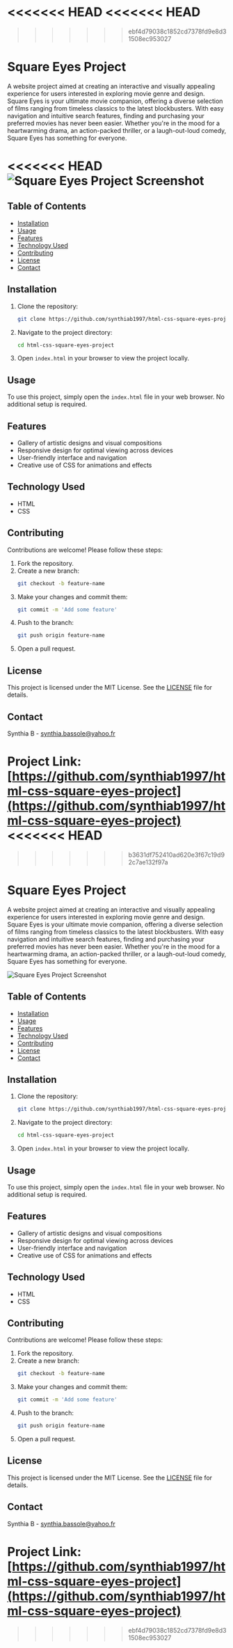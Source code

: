 <<<<<<< HEAD
<<<<<<< HEAD
=======
>>>>>>> ebf4d79038c1852cd7378fd9e8d31508ec953027
# Square Eyes Project

A website project aimed at creating an interactive and visually appealing experience for users interested in exploring movie genre and design. 
Square Eyes is your ultimate movie companion, offering a diverse selection of films ranging from timeless classics to the latest blockbusters. With easy navigation and intuitive search features, finding and purchasing your preferred movies has never been easier. Whether you're in the mood for a heartwarming drama, an action-packed thriller, or a laugh-out-loud comedy, Square Eyes has something for everyone.

<<<<<<< HEAD
![Square Eyes Project Screenshot](/assets/images/Screenshot%202024-06-06%20at%2022.18.23.png)
=======


## Table of Contents

- [Installation](#installation)
- [Usage](#usage)
- [Features](#features)
- [Technology Used](#technology-used)
- [Contributing](#contributing)
- [License](#license)
- [Contact](#contact)

## Installation

1. Clone the repository:
    ```bash
    git clone https://github.com/synthiab1997/html-css-square-eyes-project.git
    ```
2. Navigate to the project directory:
    ```bash
    cd html-css-square-eyes-project
    ```
3. Open `index.html` in your browser to view the project locally.

## Usage

To use this project, simply open the `index.html` file in your web browser. No additional setup is required.

## Features

- Gallery of artistic designs and visual compositions
- Responsive design for optimal viewing across devices
- User-friendly interface and navigation
- Creative use of CSS for animations and effects

## Technology Used

- HTML
- CSS

## Contributing

Contributions are welcome! Please follow these steps:

1. Fork the repository.
2. Create a new branch:
    ```bash
    git checkout -b feature-name
    ```
3. Make your changes and commit them:
    ```bash
    git commit -m 'Add some feature'
    ```
4. Push to the branch:
    ```bash
    git push origin feature-name
    ```
5. Open a pull request.

## License

This project is licensed under the MIT License. See the [LICENSE](LICENSE) file for details.

## Contact

Synthia B - [synthia.bassole@yahoo.fr](mailto:synthia.bassole@yahoo.fr)

Project Link: [https://github.com/synthiab1997/html-css-square-eyes-project](https://github.com/synthiab1997/html-css-square-eyes-project)
<<<<<<< HEAD
=======

>>>>>>> b3631df752410ad620e3f67c19d92c7ae132f97a
# Square Eyes Project

A website project aimed at creating an interactive and visually appealing experience for users interested in exploring movie genre and design. 
Square Eyes is your ultimate movie companion, offering a diverse selection of films ranging from timeless classics to the latest blockbusters. With easy navigation and intuitive search features, finding and purchasing your preferred movies has never been easier. Whether you're in the mood for a heartwarming drama, an action-packed thriller, or a laugh-out-loud comedy, Square Eyes has something for everyone.

![Square Eyes Project Screenshot](/assets/images/Screenshot%202024-06-06%20at%2022.18.23.png)

## Table of Contents

- [Installation](#installation)
- [Usage](#usage)
- [Features](#features)
- [Technology Used](#technology-used)
- [Contributing](#contributing)
- [License](#license)
- [Contact](#contact)

## Installation

1. Clone the repository:
    ```bash
    git clone https://github.com/synthiab1997/html-css-square-eyes-project.git
    ```
2. Navigate to the project directory:
    ```bash
    cd html-css-square-eyes-project
    ```
3. Open `index.html` in your browser to view the project locally.

## Usage

To use this project, simply open the `index.html` file in your web browser. No additional setup is required.

## Features

- Gallery of artistic designs and visual compositions
- Responsive design for optimal viewing across devices
- User-friendly interface and navigation
- Creative use of CSS for animations and effects

## Technology Used

- HTML
- CSS

## Contributing

Contributions are welcome! Please follow these steps:

1. Fork the repository.
2. Create a new branch:
    ```bash
    git checkout -b feature-name
    ```
3. Make your changes and commit them:
    ```bash
    git commit -m 'Add some feature'
    ```
4. Push to the branch:
    ```bash
    git push origin feature-name
    ```
5. Open a pull request.

## License

This project is licensed under the MIT License. See the [LICENSE](LICENSE) file for details.

## Contact

Synthia B - [synthia.bassole@yahoo.fr](mailto:synthia.bassole@yahoo.fr)

Project Link: [https://github.com/synthiab1997/html-css-square-eyes-project](https://github.com/synthiab1997/html-css-square-eyes-project)
=======
>>>>>>> ebf4d79038c1852cd7378fd9e8d31508ec953027
